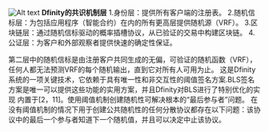 ![Alt text](Dfinity.png)
**Dfinity的共识机制层**
1.身份层：提供所有客户端的注册表。
2.随机信标层：为包括应用程序（智能合约）在内的所有更高层提供随机源（VRF）。
3.区块链层：通过随机信标驱动的概率插槽协议，从已验证的交易中构建区块链。
4.公证层：为客户和外部观察者提供快速的确定性保证。

第二层中的随机信标是由注册客户共同生成的无偏，可验证的随机函数（VRF），任何人都无法预测VRF的每个随机输出，直到它对所有人可用为止。 这是Dfinity系统的一项关键技术，它依赖于具有唯一性和非交互性的阈值签名方案.BLS签名方案是唯一可以提供这些功能的实用方案，并且Dfinity对BLS进行了特别优化的实现 内置于[2，11]。使用阈值机制创建随机性可解决根本的“最后参与者”问题。 在没有阈值机制的情况下用于创建公共随机性的任何分散协议都存在以下问题：该协议中的最后一个参与者知道下一个随机值，并且可以决定中止该协议。